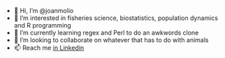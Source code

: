 - 👋 Hi, I’m @joanmolio
- 👀 I’m interested in fisheries science, biostatistics, population dynamics and R programming
- 🌱 I’m currently learning regex and Perl to do an awkwords clone
- 💞️ I’m looking to collaborate on whatever that has to do with animals
- 📫 Reach me [in Linkedin](https://www.linkedin.com/in/joan-moli%C3%B3-contero/)
